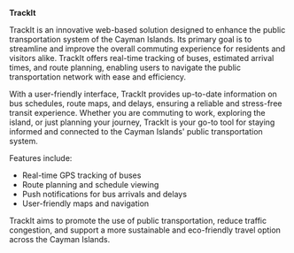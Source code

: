 **TrackIt**

TrackIt is an innovative web-based solution designed to enhance the public transportation system of the Cayman Islands. Its primary goal is to streamline and improve the overall commuting experience for residents and visitors alike. TrackIt offers real-time tracking of buses, estimated arrival times, and route planning, enabling users to navigate the public transportation network with ease and efficiency. 

With a user-friendly interface, TrackIt provides up-to-date information on bus schedules, route maps, and delays, ensuring a reliable and stress-free transit experience. Whether you are commuting to work, exploring the island, or just planning your journey, TrackIt is your go-to tool for staying informed and connected to the Cayman Islands' public transportation system. 

Features include:
- Real-time GPS tracking of buses
- Route planning and schedule viewing
- Push notifications for bus arrivals and delays
- User-friendly maps and navigation

TrackIt aims to promote the use of public transportation, reduce traffic congestion, and support a more sustainable and eco-friendly travel option across the Cayman Islands.
